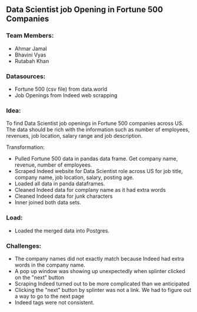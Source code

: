 ## Data Scientist job Opening in Fortune 500 Companies

### Team Members:
* Ahmar Jamal
* Bhavini Vyas
* Rutabah Khan

### Datasources:

 * Fortune 500 (csv file) from data.world
 * Job Openings from Indeed web scrapping

### Idea:
To find Data Scientist job openings in Fortune 500 companies across US. The data should be rich with the information such as number of employees, revenues, job location, salary range and job description.

Transformation:
*  Pulled Fortune 500 data in pandas data frame. Get company name, revenue, number of employees.
*  Scraped Indeed website for Data Scientist role across US for job title, company name, job location, salary, posting age.
*   Loaded all data in panda dataframes.
*   Cleaned Indeed data for complany name as it had extra words
*   Cleaned Indeed data for junk characters
*   Inner joined both data sets.

### Load:
*  Loaded the merged data into Postgres.

### Challenges:
*  The company names did not exactly match because Indeed had extra words in the company name.
*  A pop up window was showing up unexpectedly when splinter clicked on the "next" button
*  Scraping Indeed turned out to be more complicated than we anticipated
*  Clicking the "next" button by splinter was not a link. We had to figure out a way to go to the next page
*  Indeed tags were not consistent.

